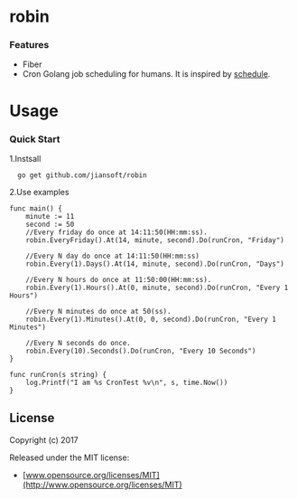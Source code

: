 # robin


### Features

* Fiber
* Cron Golang job scheduling for humans. It is inspired by [schedule](<https://github.com/dbader/schedule>).
  


Usage
================

### Quick Start

1.Instsall
~~~
  go get github.com/jiansoft/robin
~~~

2.Use examples
~~~ golang
func main() {
    minute := 11
    second := 50
    //Every friday do once at 14:11:50(HH:mm:ss).
    robin.EveryFriday().At(14, minute, second).Do(runCron, "Friday")

    //Every N day do once at 14:11:50(HH:mm:ss)
    robin.Every(1).Days().At(14, minute, second).Do(runCron, "Days")

    //Every N hours do once at 11:50:00(HH:mm:ss).
    robin.Every(1).Hours().At(0, minute, second).Do(runCron, "Every 1 Hours")

    //Every N minutes do once at 50(ss).
    robin.Every(1).Minutes().At(0, 0, second).Do(runCron, "Every 1 Minutes")

    //Every N seconds do once.
    robin.Every(10).Seconds().Do(runCron, "Every 10 Seconds")
}

func runCron(s string) {
    log.Printf("I am %s CronTest %v\n", s, time.Now())
}
~~~

## License

Copyright (c) 2017

Released under the MIT license:

- [www.opensource.org/licenses/MIT](http://www.opensource.org/licenses/MIT)